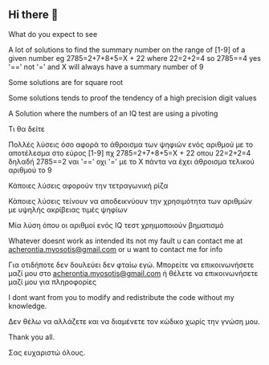 ## Hi there 👋

<!--
**Acherontas/Acherontas** is a ✨ _special_ ✨ repository because its `README.md` (this file) appears on your GitHub profile.

Here are some ideas to get you started:

- 🔭 I’m currently working on ...
- 🌱 I’m currently learning ...
- 👯 I’m looking to collaborate on ...
- 🤔 I’m looking for help with ...
- 💬 Ask me about ...
- 📫 How to reach me: ...
- 😄 Pronouns: ...
- ⚡ Fun fact: ...
-->

What do you expect to see

A lot of solutions to find the summary number on the range of [1-9] of a given number 
    eg 2785=2+7+8+5=Χ + 22 where 22=2+2=4  so 2785==4 yes '==' not '=' 
       and X will always have a summary number of 9

Some solutions are for square root

Some solutions tends to proof the tendency of a high precision digit values

A Solution where the numbers of an IQ test are using a pivoting

Τι θα δείτε

Πολλές λύσεις όσο αφορά το άθροισμα των ψηφιών ενός αριθμού με το αποτέλεσμα
στο εύρος [1-9] 
  πχ 2785=2+7+8+5=X + 22 οπου 22=2+2=4 δηλαδή 2785==2 ναι '==' οχι '='
     με το Χ πάντα να έχει άθροισμα τελικού αριθμού το 9

Κάποιες λύσεις αφορούν την τετραγωνική ρίζα

Κάποιες λύσεις τείνουν να αποδεικνύουν την χρησιμότητα των αριθμών με υψηλής ακρίβειας τιμές ψηφίων

Μία λύση όπου οι αριθμοί ενός IQ τεστ χρηιμοποιούν βηματισμό

Whatever doesnt work as intended its not my fault u can contact me at acherontia.myosotis@gmail.com or u want to contact me for info

Για οτιδήποτε δεν δουλεύει δεν φταίω εγώ. Μπορείτε να επικοινωνήσετε μαζί μου στο acherontia.myosotis@gmail.com ή θέλετε να επικοινωνήσετε μαζί μου για πληροφορίες

I dont want from you to modify and redistribute the code without my knowledge.

Δεν θέλω να αλλάζετε και να διαμένετε τον κώδικο χωρίς την γνώση μου.

Thank you all.

Σας ευχαριστώ όλους.


